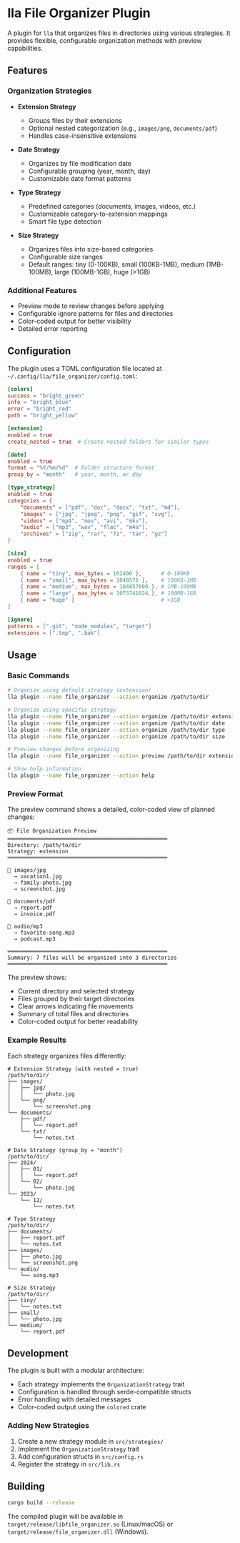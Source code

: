 # lla File Organizer Plugin

A plugin for `lla` that organizes files in directories using various strategies. It provides flexible, configurable organization methods with preview capabilities.

## Features

### Organization Strategies

- **Extension Strategy**

  - Groups files by their extensions
  - Optional nested categorization (e.g., `images/png`, `documents/pdf`)
  - Handles case-insensitive extensions

- **Date Strategy**

  - Organizes by file modification date
  - Configurable grouping (year, month, day)
  - Customizable date format patterns

- **Type Strategy**

  - Predefined categories (documents, images, videos, etc.)
  - Customizable category-to-extension mappings
  - Smart file type detection

- **Size Strategy**
  - Organizes files into size-based categories
  - Configurable size ranges
  - Default ranges: tiny (0-100KB), small (100KB-1MB), medium (1MB-100MB), large (100MB-1GB), huge (>1GB)

### Additional Features

- Preview mode to review changes before applying
- Configurable ignore patterns for files and directories
- Color-coded output for better visibility
- Detailed error reporting

## Configuration

The plugin uses a TOML configuration file located at `~/.config/lla/file_organizer/config.toml`:

```toml
[colors]
success = "bright_green"
info = "bright_blue"
error = "bright_red"
path = "bright_yellow"

[extension]
enabled = true
create_nested = true  # Create nested folders for similar types

[date]
enabled = true
format = "%Y/%m/%d"  # Folder structure format
group_by = "month"   # year, month, or day

[type_strategy]
enabled = true
categories = {
    "documents" = ["pdf", "doc", "docx", "txt", "md"],
    "images" = ["jpg", "jpeg", "png", "gif", "svg"],
    "videos" = ["mp4", "mov", "avi", "mkv"],
    "audio" = ["mp3", "wav", "flac", "m4a"],
    "archives" = ["zip", "rar", "7z", "tar", "gz"]
}

[size]
enabled = true
ranges = [
    { name = "tiny", max_bytes = 102400 },      # 0-100KB
    { name = "small", max_bytes = 1048576 },    # 100KB-1MB
    { name = "medium", max_bytes = 104857600 }, # 1MB-100MB
    { name = "large", max_bytes = 1073741824 }, # 100MB-1GB
    { name = "huge" }                           # >1GB
]

[ignore]
patterns = [".git", "node_modules", "target"]
extensions = [".tmp", ".bak"]
```

## Usage

### Basic Commands

```bash
# Organize using default strategy (extension)
lla plugin --name file_organizer --action organize /path/to/dir

# Organize using specific strategy
lla plugin --name file_organizer --action organize /path/to/dir extension
lla plugin --name file_organizer --action organize /path/to/dir date
lla plugin --name file_organizer --action organize /path/to/dir type
lla plugin --name file_organizer --action organize /path/to/dir size

# Preview changes before organizing
lla plugin --name file_organizer --action preview /path/to/dir extension

# Show help information
lla plugin --name file_organizer --action help
```

### Preview Format

The preview command shows a detailed, color-coded view of planned changes:

```
📦 File Organization Preview
══════════════════════════════════════════════════
Directory: /path/to/dir
Strategy: extension
══════════════════════════════════════════════════

📁 images/jpg
  → vacation1.jpg
  → family-photo.jpg
  → screenshot.jpg

📁 documents/pdf
  → report.pdf
  → invoice.pdf

📁 audio/mp3
  → favorite-song.mp3
  → podcast.mp3

══════════════════════════════════════════════════
Summary: 7 files will be organized into 3 directories
══════════════════════════════════════════════════
```

The preview shows:

- Current directory and selected strategy
- Files grouped by their target directories
- Clear arrows indicating file movements
- Summary of total files and directories
- Color-coded output for better readability

### Example Results

Each strategy organizes files differently:

```
# Extension Strategy (with nested = true)
/path/to/dir/
├── images/
│   ├── jpg/
│   │   └── photo.jpg
│   └── png/
│       └── screenshot.png
└── documents/
    ├── pdf/
    │   └── report.pdf
    └── txt/
        └── notes.txt

# Date Strategy (group_by = "month")
/path/to/dir/
├── 2024/
│   ├── 01/
│   │   └── report.pdf
│   └── 02/
│       └── photo.jpg
└── 2023/
    └── 12/
        └── notes.txt

# Type Strategy
/path/to/dir/
├── documents/
│   ├── report.pdf
│   └── notes.txt
├── images/
│   ├── photo.jpg
│   └── screenshot.png
└── audio/
    └── song.mp3

# Size Strategy
/path/to/dir/
├── tiny/
│   └── notes.txt
├── small/
│   └── photo.jpg
└── medium/
    └── report.pdf
```

## Development

The plugin is built with a modular architecture:

- Each strategy implements the `OrganizationStrategy` trait
- Configuration is handled through serde-compatible structs
- Error handling with detailed messages
- Color-coded output using the `colored` crate

### Adding New Strategies

1. Create a new strategy module in `src/strategies/`
2. Implement the `OrganizationStrategy` trait
3. Add configuration structs in `src/config.rs`
4. Register the strategy in `src/lib.rs`

## Building

```bash
cargo build --release
```

The compiled plugin will be available in `target/release/libfile_organizer.so` (Linux/macOS) or `target/release/file_organizer.dll` (Windows).

